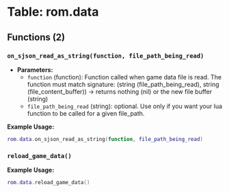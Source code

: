 # Table: rom.data

## Functions (2)

### `on_sjson_read_as_string(function, file_path_being_read)`

- **Parameters:**
  - `function` (function): Function called when game data file is read. The function must match signature: (string (file_path_being_read), string (file_content_buffer)) -> returns nothing (nil) or the new file buffer (string)
  - `file_path_being_read` (string): optional. Use only if you want your lua function to be called for a given file_path.

**Example Usage:**
```lua
rom.data.on_sjson_read_as_string(function, file_path_being_read)
```

### `reload_game_data()`

**Example Usage:**
```lua
rom.data.reload_game_data()
```


